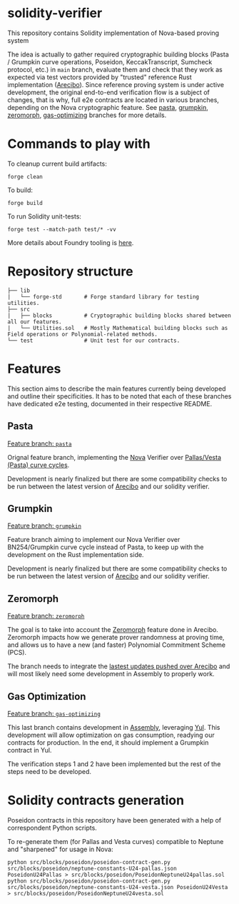 # solidity-verifier

This repository contains Solidity implementation of Nova-based proving system

The idea is actually to gather required cryptographic building blocks (Pasta / Grumpkin curve operations, Poseidon, KeccakTranscript, Sumcheck protocol, etc.) in `main` branch, 
evaluate them and check that they work as expected via test vectors provided by "trusted" reference Rust implementation ([Arecibo](https://github.com/lurk-lab/arecibo)).
Since reference proving system is under active development, the original end-to-end verification flow is a subject of changes, that is why, full e2e contracts are located in various branches,
depending on the Nova cryptographic feature. See [pasta](https://github.com/lurk-lab/solidity-verifier/tree/pasta), [grumpkin](https://github.com/lurk-lab/solidity-verifier/tree/grumpkin), [zeromorph](https://github.com/lurk-lab/solidity-verifier/tree/zeromorph), [gas-optimizing](https://github.com/lurk-lab/solidity-verifier/tree/gas-optimizing) branches for more details.

# Commands to play with

To cleanup current build artifacts:
```
forge clean
```

To build:
```
forge build
```

To run Solidity unit-tests:
```
forge test --match-path test/* -vv
```

More details about Foundry tooling is [here](https://book.getfoundry.sh/).

# Repository structure

```
├── lib
|   └── forge-std       # Forge standard library for testing utilities.
├── src
|   ├── blocks          # Cryptographic building blocks shared between all our features.
|   └── Utilities.sol   # Mostly Mathematical building blocks such as Field operations or Polynomial-related methods. 
└── test                # Unit test for our contracts.
```

# Features

This section aims to describe the main features currently being developed and outline their specificities. It has to be
noted that each of these branches have dedicated e2e testing, documented in their respective README.

## Pasta

[Feature branch: `pasta`](https://github.com/lurk-lab/solidity-verifier/tree/pasta)

Orignal feature branch, implementing the [Nova](https://github.com/microsoft/Nova) Verifier over
[Pallas/Vesta (Pasta) curve cycles](https://electriccoin.co/blog/the-pasta-curves-for-halo-2-and-beyond/).

Development is nearly finalized but there are some compatibility checks to be run between the latest version of [Arecibo](https://github.com/lurk-lab/arecibo)
and our solidity verifier.

## Grumpkin

[Feature branch: `grumpkin`](https://github.com/lurk-lab/solidity-verifier/tree/grumpkin)

Feature branch aiming to implement our Nova Verifier over BN254/Grumpkin curve cycle instead of Pasta, to keep up with the
development on the Rust implementation side.

Development is nearly finalized but there are some compatibility checks to be run between the latest version of [Arecibo](https://github.com/lurk-lab/arecibo)
and our solidity verifier.

## Zeromorph

[Feature branch: `zeromorph`](https://github.com/lurk-lab/solidity-verifier/tree/zeromorph)

The goal is to take into account the [Zeromorph](https://eprint.iacr.org/2023/917.pdf) feature done in Arecibo. Zeromorph
impacts how we generate prover randomness at proving time, and allows us to have a new (and faster) Polynomial Commitment
Scheme (PCS).

The branch needs to integrate the [lastest updates pushed over Arecibo](https://github.com/lurk-lab/arecibo/pull/145) and will
most likely need some development in Assembly to properly work.

## Gas Optimization

[Feature branch: `gas-optimizing`](https://github.com/lurk-lab/solidity-verifier/tree/gas-optimizing)

This last branch contains development in [Assembly](https://docs.soliditylang.org/en/latest/assembly.html), leveraging 
[Yul](https://docs.soliditylang.org/en/latest/yul.html). This development will allow optimization on gas consumption, readying
our contracts for production. In the end, it should implement a Grumpkin contract in Yul.

The verification steps 1 and 2 have been implemented but the rest of the steps need to be developed.

# Solidity contracts generation

Poseidon contracts in this repository have been generated with a help of correspondent Python scripts.

To re-generate them (for Pallas and Vesta curves) compatible to Neptune and "sharpened" for usage in Nova:

```
python src/blocks/poseidon/poseidon-contract-gen.py src/blocks/poseidon/neptune-constants-U24-pallas.json PoseidonU24Pallas > src/blocks/poseidon/PoseidonNeptuneU24pallas.sol
python src/blocks/poseidon/poseidon-contract-gen.py src/blocks/poseidon/neptune-constants-U24-vesta.json PoseidonU24Vesta > src/blocks/poseidon/PoseidonNeptuneU24vesta.sol
```
